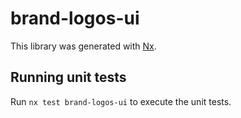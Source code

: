 # brand-logos-ui

This library was generated with [Nx](https://nx.dev).

## Running unit tests

Run `nx test brand-logos-ui` to execute the unit tests.
